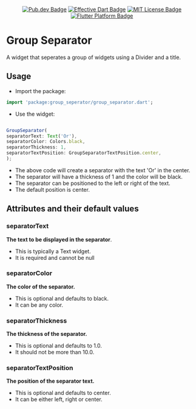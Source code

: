 
<p align="center">
	<a href="https://pub.dev/packages/focus_detector"><img src="https://img.shields.io/pub/v/focus_detector.svg" alt="Pub.dev Badge"></a>
	<a href="https://github.com/tenhobi/effective_dart"><img src="https://img.shields.io/badge/style-effective_dart-40c4ff.svg" alt="Effective Dart Badge"></a>
	<a href="https://opensource.org/licenses/MIT"><img src="https://img.shields.io/badge/license-MIT-purple.svg" alt="MIT License Badge"></a>
	<a href="https://github.com/baimamboukar/group_separator"><img src="https://img.shields.io/badge/platform-flutter-ff69b4.svg" alt="Flutter Platform Badge"></a>
</p>

# Group Separator
A widget that seperates a group of widgets using a Divider and a title.

## Usage
- Import the package:
```dart
import 'package:group_seperator/group_separator.dart';
```
- Use the widget:


```javascript

GroupSeparator(
separatorText: Text('Or'),
separatorColor: Colors.black,
separatorThickness: 1,
separatorTextPosition: GroupSeparatorTextPosition.center,
);

```
 - The above code will create a separator with the text 'Or' in the center.
 - The separator will have a thickness of 1 and the color will be black.
 - The separator can be positioned to the left or right of the text.
 - The default position is center.


## Attributes and their default values

### separatorText
 **The text to be displayed in the separator**. <br>
 - This is typically a Text widget.
 - It is required and cannot be null

### separatorColor
 **The color of the separator.**
 - This is optional and defaults to black.
 - It can be any color.


### separatorThickness
 **The thickness of the separator.**
 - This is optional and defaults to 1.0.
 - It should not be more than 10.0.


### separatorTextPosition
**The position of the separator text.**
 - This is optional and defaults to center.
 - It can be either left, right or center.
